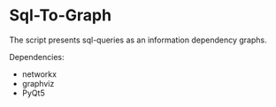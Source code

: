 # Sql-To-Graph
The script presents sql-queries as an information dependency graphs.

Dependencies:
- networkx
- graphviz
- PyQt5
